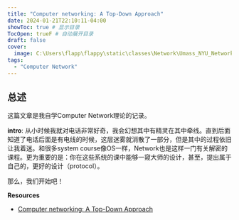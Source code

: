 ```yaml
---
title: "Computer networking: A Top-Down Approach"
date: 2024-01-21T22:10:11-04:00
showToc: true # 显示目录
TocOpen: trueF # 自动展开目录
draft: false
cover:
  image: C:\Users\flapp\flappy\static\classes\Network\Umass_NYU_Network\1.png
tags:
  - "Computer Network"
---
```


## 总述

这篇文章是我自学Computer Network理论的记录。

**intro**:
从小时候我就对电话非常好奇，我会幻想其中有精灵在其中牵线。直到后面知道了电话后面是有电线的时候，这层迷雾就消散了一部分，但是其中的过程依旧让我着迷。和很多system course像OS一样，Network也是这样一门有关解密的课程。更为重要的是：你在这些系统的课中能够一窥大师的设计，甚至，提出属于自己的，更好的设计（protocol）。

那么，我们开始吧！

**Resources**

- [Computer networking: A Top-Down Approach](https://gaia.cs.umass.edu/kurose_ross/index.php)
